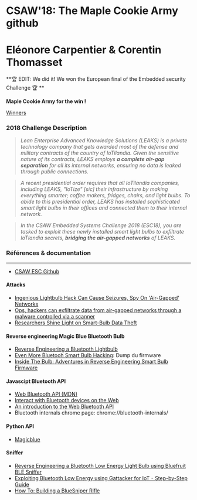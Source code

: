 # CSAW'18: The Maple Cookie Army github
# Eléonore Carpentier & Corentin Thomasset

**🏆  EDIT: We did it! We won the European final of the Embedded security Challenge 🏆 **

**Maple Cookie Army for the win !**

[Winners](https://csaw.engineering.nyu.edu/esc/csaw18-winners)

### 2018 Challenge Description
>*Lean Enterprise Advanced Knowledge Solutions (LEAKS) is a private technology company that gets awarded most of the defense and military contracts of the country of IoTilandia. Given the sensitive nature of its contracts, LEAKS employs **a complete air-gap separation** for all its internal networks, ensuring no data is leaked through public connections.*

>*A recent presidential order requires that all IoTilandia companies, including LEAKS, "IoTize" [sic] their infrastructure by making everything smarter; coffee makers, fridges, chairs, and light bulbs. To abide to this presidential order, LEAKS has installed sophisticated smart light bulbs in their offices and connected them to their internal network.*

>*In the CSAW Embedded Systems Challenge 2018 (ESC18), you are tasked to exploit these newly installed smart light bulbs to exfiltrate IoTlandia secrets, **bridging the air-gapped networks** of LEAKS.*



### Références & documentation
---
* [CSAW ESC Github](https://github.com/momalab/csaw_esc_2018)
#### Attacks
* [Ingenious Lightbulb Hack Can Cause Seizures, Spy On 'Air-Gapped' Networks](https://www.forbes.com/sites/thomasbrewster/2016/04/01/philips-lightbulb-hack-epileptic-seizures-data-theft/#57cff12678de)
* [Ops, hackers can exfiltrate data from air-gapped networks through a malware controlled via a scanner](https://securityaffairs.co/wordpress/58264/hacking/air-gapped-network-scanner-hack.html)
* [Researchers Shine Light on Smart-Bulb Data Theft](https://threatpost.com/researchers-shine-light-on-smart-bulb-data-theft/137003/)
#### Reverse engineering Magic Blue Bluetooth Bulb
* [Reverse Engineering a Bluetooth Lightbulb](https://medium.com/@urish/reverse-engineering-a-bluetooth-lightbulb-56580fcb7546)
* [Even More Bluetooh Smart Bulb Hacking](https://medium.com/@urish/even-more-bluetooth-smart-bulb-hacking-fe888a1ab601): Dump du firmware 
* [Inside The Bulb: Adventures in Reverse Engineering Smart Bulb Firmware](https://hackernoon.com/inside-the-bulb-adventures-in-reverse-engineering-smart-bulb-firmware-1b81ce2694a6)
#### Javascipt Bluetooth API
* [Web Bluetooth API (MDN)](https://developer.mozilla.org/en-US/docs/Web/API/Web_Bluetooth_API)
* [Interact with Bluetooth devices on the Web](https://developers.google.com/web/updates/2015/07/interact-with-ble-devices-on-the-web)
* [An introduction to the Web Bluetooth API](https://dev.opera.com/articles/web-bluetooth-intro/)
* Bluetooth internals chrome page: chrome://bluetooth-internals/
#### Python API
* [Magicblue](https://github.com/Betree/magicblue)
#### Sniffer
* [Reverse Engineering a Bluetooth Low Energy Light Bulb using Bluefruit BLE Sniffer](https://learn.adafruit.com/reverse-engineering-a-bluetooth-low-energy-light-bulb)
* [Exploiting Bluetooth Low Energy using Gattacker for IoT - Step-by-Step Guide](https://blog.attify.com/hacking-bluetooth-low-energy/)
* [How To: Building a BlueSniper Rifle](https://www.smallnetbuilder.com/wireless/wireless-howto/24256-howtobluesniperpt1?showall=&start=3)

